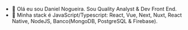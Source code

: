- 👋 Olá eu sou Daniel Nogueira. Sou Quality Analyst & Dev Front End.
- 🌱 Minha stack é JavaScript/Typescript: React, Vue, Next, Nuxt, React Native, NodeJS, Banco(MongoDB, PostgreSQL & Firebase).

<!---
NogueiraDan/NogueiraDan is a ✨ special ✨ repository because its `README.md` (this file) appears on your GitHub profile.
You can click the Preview link to take a look at your changes.
--->
